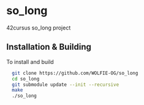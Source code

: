 
# so_long

42cursus so_long project


## Installation & Building

To install and build

```bash
  git clone https://github.com/WOLFIE-OG/so_long
  cd so_long
  git submodule update --init --recursive
  make
  ./so_long
```

